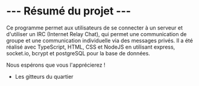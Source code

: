 # --- Résumé du projet ---

Ce programme permet aux utilisateurs de se connecter à un serveur et d'utiliser un IRC (Internet Relay Chat), qui permet une communication de groupe et une communication individuelle via des messages privés. Il a été réalisé avec TypeScript, HTML, CSS et NodeJS en utilisant express, socket.io, bcrypt et postgreSQL pour la base de données.

Nous espérons que vous l'apprécierez !

- Les gitteurs du quartier
